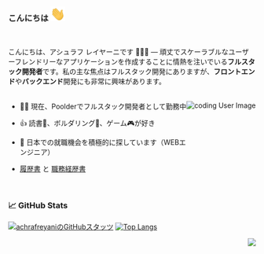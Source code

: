 ### こんにちは <img src="https://raw.githubusercontent.com/achrafreyani/achrafreyani/master/icons/wave.gif" width="30px">
<br/>

こんにちは、アシュラフ レイヤーニです 👨🏻‍💻 — 頑丈でスケーラブルなユーザーフレンドリーなアプリケーションを作成することに情熱を注いでいる**フルスタック開発者**です。私の主な焦点はフルスタック開発にありますが、**フロントエンド**や**バックエンド**開発にも非常に興味があります。
<br/>
<br/>

<img align="right" alt="coding User Image" src="https://raw.githubusercontent.com/achrafreyani/achrafreyani/master/icons/minnie.gif" height="180" />

- 👨‍💻 現在、Poolderでフルスタック開発者として勤務中

- 👍 読書📖、ボルダリング🧗、ゲーム🎮が好き

- 🗾 日本での就職機会を積極的に探しています（WEBエンジニア）

- [履歴書](https://raw.githubusercontent.com/achrafreyani/achrafreyani/master/docs/履歴書.pdf) と [職務経歴書](https://raw.githubusercontent.com/achrafreyani/achrafreyani/master/docs/職務経歴書.pdf)

<br/>

### 📈 GitHub Stats

[![achrafreyaniのGitHubスタッツ](https://github-readme-stats.vercel.app/api?username=achrafreyani&show_icons=true&line_height=21&show_icons=true&theme=vue&hide_border=true)](https://github.com/anuraghazra/github-readme-stats)
[![Top Langs](https://github-readme-stats.vercel.app/api/top-langs/?username=achrafreyani&show_icons=true&layout=compact&theme=vue&hide_border=true)](https://github.com/anuraghazra/github-readme-stats)

<img src="https://komarev.com/ghpvc/?username=achrafreyani&color=blue&style=flat-square&label=visitors" align="right" />